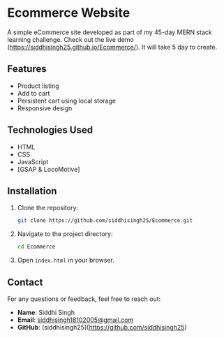 # Ecommerce Website

A simple eCommerce site developed as part of my 45-day MERN stack learning challenge. Check out the live demo (https://siddhisingh25.github.io/Ecommerce/). It will take 5 day to create.

## Features

- Product listing
- Add to cart
- Persistent cart using local storage
- Responsive design

## Technologies Used

- HTML
- CSS
- JavaScript
- [GSAP & LocoMotive]

## Installation

1. Clone the repository:
    ```bash
    git clone https://github.com/siddhisingh25/Ecommerce.git
    ```
2. Navigate to the project directory:
    ```bash
    cd Ecommerce
    ```
3. Open `index.html` in your browser.

## Contact

For any questions or feedback, feel free to reach out:

- **Name**: Siddhi Singh
- **Email**: siddhisingh18102005@gmail.com
- **GitHub**: (siddhisingh25](https://github.com/siddhisingh25)
